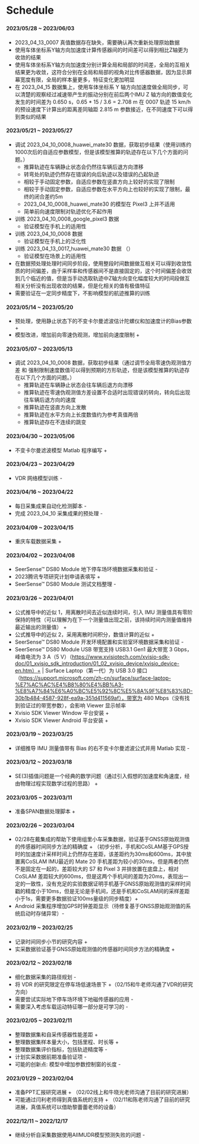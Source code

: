 # Schedule

###

#### 2023/05/28 ~ 2023/06/03
* 2023_04_13_0007 真值数据存在缺失，需要确认再次重新处理原始数据
* 使用车体坐标系Y轴方向加速度计算传感器间的时间差可以得到相比Z轴更为收敛的结果
* 使用车体坐标系Y轴方向加速度分别计算全局和局部的时间差，全局的互相关结果更为收敛，这符合分别在全局和局部的视角对比传感器数据，因为显示屏幕宽度有限，全局的样本量更多，特征变化更加明显
* 在 2023_04_15 数据集上，使用车体坐标系 Y 轴方向加速度做全局同步，可以清楚的观察经过减速带产生的振动分别在前后两个IMU Z 轴方向的数值变化发生的时间差为 0.650 s，0.65 * 15 / 3.6 = 2.708 m 在 0007 轨迹 15 km/h 的预设速度下计算出的距离差同轴距 2.815 m 参数接近，在不同速度下可以得到类似的结果

#### 2023/05/21 ~ 2023/05/27
* 调试 2023_04_10_0008_huawei_mate30 数据，获取初步结果（使用训练约1000次后的自适应参数模型，但是该模型推算的轨迹存在以下几个方面的问题。）
  * 推算轨迹在车辆静止状态会仍然往车辆后退方向漂移
  * 转弯处的轨迹仍然存在错误的向后轨迹以及错误的凸起轨迹
  * 相较于手动固定参数，自适应参数在竖直方向上较好的实现了限制
  * 相较于手动固定参数，自适应参数在水平方向上也较好的实现了限制，最终的闭合差约5m
  * 2023_04_10_0008_huawei_mate30 的模型在 Pixel3 上并不适用
  * 简单前向速度限制对轨迹优化不起作用
* 训练 2023_04_10_0008_google_pixel3 数据
  * 验证模型在手机上的适用性
* 训练 2023_04_10_0008 数据
  * 验证模型在手机上的泛化性
* 训练 2023_04_13_0017_huawei_mate30 数据 （）
  * 验证模型在场景上的适用性
* 在数据预处理处理时间同步阶段，使用整段时间数据做互相关可以得到收敛性质的时间偏差，由于采样率和传感器间不是直接固定的，这个时间偏差会收敛到几个临近的值，但是当手动选取轨迹中Z轴方向变化幅度较大的时间段做互相关分析没有出现收敛的结果，但是化相关的值有极值特征
* 需要验证在一定同步精度下，不影响模型的航迹推算的训练

#### 2023/05/14 ~ 2023/05/20
* 预处理，使用静止状态下的不变卡尔曼滤波估计陀螺仪和加速度计的Bias参数+
* 模型改进，增加前向零速伪观测，增加前向速度限制 +

#### 2023/05/07 ~ 2023/05/13
* 调试 2023_04_10_0008 数据，获取初步结果（通过调节全局零速伪观测值方差 和 强制限制速度数值可以得到预期的方形轨迹，但是该模型推算的轨迹存在以下几个方面的问题。）
  * 推算轨迹在车辆静止状态会往车辆后退方向漂移
  * 推算轨迹在零速伪观测值方差设置不合适时出现错误的转向，转向后出现往车辆后退方向的速度
  * 推算轨迹在竖直方向上发散
  * 推算轨迹在水平方向上长度数值约为参考真值两倍
  * 推算轨迹存在不连续的跳变

#### 2023/04/30 ~ 2023/05/06
* 不变卡尔曼滤波模型 Matlab 程序编写 +

#### 2023/04/23 ~ 2023/04/29
* VDR 网络模型训练 -

#### 2023/04/16 ~ 2023/04/22
* 每日采集成果自动化检测脚本 -
* 完成 2023_04_10 采集成果的预处理 -

#### 2023/04/09 ~ 2023/04/15
* 重庆车载数据采集 +

#### 2023/04/02 ~ 2023/04/08
* SeerSense™ DS80 Module 地下停车场环境数据采集和验证 -
* 2023腾讯专项研究计划申请表填写 +
* SeerSense™ DS80 Module 测试文档整理 -

#### 2023/03/26 ~ 2023/04/01
* 公式推导中的近似 1，用离散时间去近似连续时间，引入 IMU 测量值具有零阶保持的特性（可以理解为在下一个测量值出现之前，该持续时间内测量值维持最近输出的测量值） +
* 公式推导中的近似 2，采用离散时间积分，数值计算的近似 +
* SeerSense™ DS80 Module 开发环境配置和实验室环境数据采集和验证 - 
* SeerSense™ DS80 Module USB 带宽支持 USB3.1 Gen1 最大带宽 3 Gbps，峰值电流为 3 A（5 V）（https://www.xvisiotech.com/xvisio-sdk-doc/01_xvisio_sdk_introduction/01_02_xvisio_device/xvisio_device-en.htm）+ | Surface Laptop（第一代）为 USB 3.0 接口（https://support.microsoft.com/zh-cn/surface/surface-laptop-%E7%AC%AC%E4%B8%80%E4%BB%A3-%E8%A7%84%E6%A0%BC%E5%92%8C%E5%8A%9F%E8%83%BD-30b1b484-4587-928f-ea9a-351d411569af），带宽为 480 Mbps（没有找到验证过的带宽参数），会影响 Viewer 显示帧率
* Xvisio SDK Viewer Window 平台安装 + 
* Xvisio SDK Viewer Android 平台安装 + 

#### 2023/03/19 ~ 2023/03/25
* 详细推导 IMU 测量值带有 Bias 的右不变卡尔曼滤波公式并用 Matlab 实现 -

#### 2023/03/12 ~ 2023/03/18
* SE(3)插值问题是一个经典的数学问题（通过引入假想的加速度和角速度，经由物理过程实现数学过程的思路） +

#### 2023/03/05 ~ 2023/03/11
* 准备SPAN数据处理脚本 +

#### 2023/02/26 ~ 2023/03/04
* 02/28在戴集成的帮助下使用组里小车采集数据，验证基于GNSS原始观测值的传感器时间同步方法的精确度 + （初步分析，手机和CoSLAM基于GPS授时的加速度计采样时间上仍然存在差距，该差距约为30ms和600ms，其中放置离CoSLAM IMU最近的 Mate 20 手机差距为较小的30ms，但是两者仍然不是固定在一起的，差距较大的 S7 和 Pixel 3 并排放置在底盘上，相对 CoSLAM 差距较大的600ms，但是这两个手机间的差距为20ms，表现出一定的一致性，没有充足的实验数据证明手机基于GNSS原始观测值的采样时间戳的精度小于10ms，但是无论是手机间，还是手机和CoSLAM间的采样差距小于1s，需要更多数据验证100ms量级的同步精度）+ 
* Android 采集程序增加GPS时钟差距显示（待修复基于GNSS原始观测值的系统启动时存储异常）-

#### 2023/02/19 ~ 2023/02/25
* 记录时间同步小节的研究内容 +
* 实采数据验证基于GNSS原始观测值的传感器时间同步方法的精确度 + 

#### 2023/02/12 ~ 2023/02/18
* 细化数据采集的路径规划 -
* 将 VDR 的研究限定在停车场低速场景下 +（02/15和牛老师沟通了VDR的研究方向）
* 需要尝试实际地下停车场环境下地磁传感器的应用 -
* 需要深入考虑车载运动特征哪一部分是可学习的 -

#### 2023/02/05 ~ 2023/02/11
* 整理数据集和自采传感器性能差距 +
* 整理数据集样本量大小，包括里程、时长等 +
* 整理数据集评价指标，包括轨迹精度等 -
* 计划实采数据前期准备验证项 -
* 可能的创新点: 模型中增加参数控制窗的长度 -

#### 2023/01/29 ~ 2023/02/04 
* 准备PPT汇报研究进展 + （02/02线上和牛晓光老师沟通了目前的研究进展）
* 可能通过闫利老师得到真值系统的支持 + （02/11和陈老师沟通了目前的研究进展，真值系统可以借助黎蕾蕾老师的设备）

#### 2022/12/11 ~ 2022/12/17 
* 继续分析自采集数据使用AIIMUDR模型预测失败的问题 -

